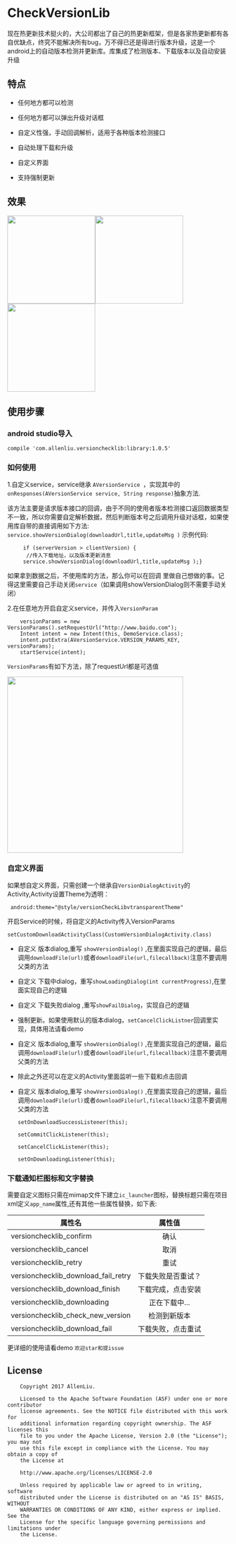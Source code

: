 # CheckVersionLib
  现在热更新技术挺火的，大公司都出了自己的热更新框架，但是各家热更新都有各自优缺点，终究不能解决所有bug，万不得已还是得进行版本升级，这是一个android上的自动版本检测并更新库。库集成了检测版本、下载版本以及自动安装升级
## 特点
- 任何地方都可以检测

- 任何地方都可以弹出升级对话框

- 自定义性强，手动回调解析，适用于各种版本检测接口

- 自动处理下载和升级

- 自定义界面

- 支持强制更新

## 效果
 
 
 <img src="https://github.com/AlexLiuSheng/CheckVersionLib/blob/master/gif/custom.gif" width=200/><img src="https://github.com/AlexLiuSheng/CheckVersionLib/blob/master/gif/style1.png" width=200/>
 <img src="https://github.com/AlexLiuSheng/CheckVersionLib/blob/master/gif/style2.png" width=200/>
 
## 使用步骤
### android studio导入
`compile 'com.allenliu.versionchecklib:library:1.0.5'`
### 如何使用
1.自定义service，service继承 `AVersionService `，实现其中的 `onResponses(AVersionService service, String response)`抽象方法.

该方法主要是请求版本接口的回调，由于不同的使用者版本检测接口返回数据类型不一致，所以你需要自定解析数据，然后判断版本号之后调用升级对话框，如果使用库自带的直接调用如下方法: `service.showVersionDialog(downloadUrl,title,updateMsg )`
示例代码:
           
	     
	     if (serverVersion > clientVersion) { 
	      //传入下载地址，以及版本更新消息
	     service.showVersionDialog(downloadUrl,title,updateMsg );}
	     
	
	      
如果拿到数据之后，不使用库的方法，那么你可以在回调 里做自己想做的事。记得这里需要自己手动关闭`service`（如果调用showVersionDialog则不需要手动关闭）

              
2.在任意地方开启自定义service，并传入`VersionParam`

        versionParams = new VersionParams().setRequestUrl("http://www.baidu.com");
        Intent intent = new Intent(this, DemoService.class);
        intent.putExtra(AVersionService.VERSION_PARAMS_KEY, versionParams);
        startService(intent);
	
   `VersionParams`有如下方法，除了requestUrl都是可选值
 
   <img src="https://github.com/AlexLiuSheng/CheckVersionLib/blob/master/gif/versionparams.png" width=400/>
	  
### **自定义界面** 
   如果想自定义界面，只需创建一个继承自`VersionDialogActivity`的Activity,Activity设置Theme为透明：

 ` android:theme="@style/versionCheckLibvtransparentTheme"`
 
   开启Service的时候，将自定义的Activity传入VersionParams
   
   `setCustomDownloadActivityClass(CustomVersionDialogActivity.class)`
   
   - 自定义 版本dialog,重写 `showVersionDialog()` ,在里面实现自己的逻辑，最后调用`downloadFile(url)`或者`downloadFile(url,filecallback)`注意不要调用父类的方法
   
   - 自定义 下载中dialog，重写`showLoadingDialog(int currentProgress)`,在里面实现自己的逻辑
   
   - 自定义 下载失败dialog ,重写`showFailDialog`，实现自己的逻辑
   
   - 强制更新。如果使用默认的版本dialog，`setCancelClickListner`回调里实现，具体用法请看demo
   
   - 自定义 版本dialog,重写 `showVersionDialog()` ,在里面实现自己的逻辑，最后调用`downloadFile(url)`或者`downloadFile(url,filecallback)`注意不要调用父类的方法
   
   - 除此之外还可以在定义的Activity里面监听一些下载和点击回调 
   
   - 自定义 版本dialog,重写 `showVersionDialog()` ,在里面实现自己的逻辑，最后调用`downloadFile(url)`或者`downloadFile(url,filecallback)`注意不要调用父类的方法
   
         setOnDownloadSuccessListener(this);
	 
         setCommitClickListener(this);
	  
         setCancelClickListener(this);
	 
	     setOnDownloadingListener(this);
       
### 下载通知栏图标和文字替换
需要自定义图标只需在mimap文件下建立`ic_launcher`图标，替换标题只需在项目xml定义`app_name`属性,还有其他一些属性替换，如下表:

| 属性名        | 属性值           | 
| ------------- |:-------------:|
| versionchecklib_confirm    | 确认 |
| versionchecklib_cancel   | 取消      |   
|versionchecklib_retry | 重试    |  
|versionchecklib_download_fail_retry| 下载失败是否重试？   |  
|versionchecklib_download_finish | 下载完成，点击安装   |  
|versionchecklib_downloading | 正在下载中...  |  
|versionchecklib_check_new_version |检测到新版本  |  
|versionchecklib_download_fail | 下载失败，点击重试|  
更详细的使用请看demo
`欢迎star和提issue`
## License
        
        Copyright 2017 AllenLiu.

        Licensed to the Apache Software Foundation (ASF) under one or more contributor
        license agreements. See the NOTICE file distributed with this work for
        additional information regarding copyright ownership. The ASF licenses this
        file to you under the Apache License, Version 2.0 (the "License"); you may not
        use this file except in compliance with the License. You may obtain a copy of
        the License at

        http://www.apache.org/licenses/LICENSE-2.0

        Unless required by applicable law or agreed to in writing, software
        distributed under the License is distributed on an "AS IS" BASIS, WITHOUT
        WARRANTIES OR CONDITIONS OF ANY KIND, either express or implied. See the
        License for the specific language governing permissions and limitations under
        the License.
  
